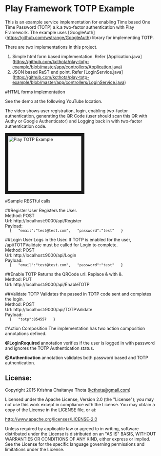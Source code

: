 # Play Framework TOTP Example
This is an example service implementation for enabling Time based One Time Password (TOTP) a.k.a two-factor authentication with Play Framework. The example uses [GoogleAuth] (https://github.com/wstrange/GoogleAuth) library for implementing TOTP.

There are two implementations in this project. 

1. Simple html form based implementation. Refer [Application.java] (https://github.com/kcthota/play-totp-example/blob/master/app/controllers/Application.java)
2. JSON based ReST end point. Refer [LoginService.java] (https://github.com/kcthota/play-totp-example/blob/master/app/controllers/LoginService.java)

#HTML forms implementation

See the demo at the following YouTube location. 

The video shows user registration, login, enabling two-factor authentication, generating the QR Code (user should scan this QR with Authy or Google Authenticator) and Logging back in with two-factor authentication code.

<a href="http://www.youtube.com/watch?feature=player_embedded&v=p516xPQztCw
" target="_blank"><img src="http://img.youtube.com/vi/p516xPQztCw/0.jpg" 
alt="Play TOTP Example" width="240" height="180" border="10" /></a>


#Sample RESTful calls

##Register User
Registers the User.  
Method: POST  
Url: http://localhost:9000/api/Register  
Payload:  
``  
{  
"email":"test@test.com",  
"password":"test"  
}  
``

##Login User
Logs in the User. If TOTP is enabled for the user, /api/TOTPValidate must be called for Login to complete.  
Method: POST  
Url: http://localhost:9000/api/Login  
Payload:  
``  
{  
"email":"test@test.com",  
"password":"test"  
}  
``

##Enable TOTP
Returns the QRCode url. Replace &amp; with &.  
Method: PUT  
Url: http://localhost:9000/api/EnableTOTP  

##Validate TOTP
Validates the passed in TOTP code sent and completes the login.  
Method: POST  
Url: http://localhost:9000/api/TOTPValidate  
Payload:  
``  
{  
"totp":854557  
}  
``

#Action Composition
The implementation has two action composition annotations defined.

**@LoginRequired** annotation verifies if the user is logged in with password and ignores the TOTP Authentication status.

**@Authentication** annotation validates both password based and TOTP authentication.


## License:

Copyright 2015 Krishna Chaitanya Thota (kcthota@gmail.com)

Licensed under the Apache License, Version 2.0 (the "License");
you may not use this work except in compliance with the License.
You may obtain a copy of the License in the LICENSE file, or at:

   http://www.apache.org/licenses/LICENSE-2.0

Unless required by applicable law or agreed to in writing, software
distributed under the License is distributed on an "AS IS" BASIS,
WITHOUT WARRANTIES OR CONDITIONS OF ANY KIND, either express or implied.
See the License for the specific language governing permissions and
limitations under the License.